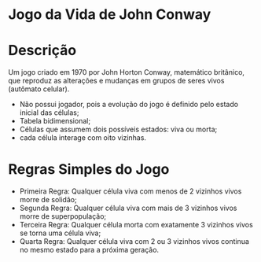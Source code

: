 # Jogo da Vida de John Conway

# Descrição 

Um jogo criado em 1970 por John Horton Conway, matemático britânico, que reproduz as alterações e mudanças em grupos de seres vivos (autômato celular).
- Não possui jogador, pois a evolução do jogo é definido pelo estado inicial das células;
- Tabela bidimensional;
- Células que assumem dois possíveis estados: viva ou morta;
- cada célula interage com oito vizinhas.

# Regras Simples do Jogo

- Primeira Regra: Qualquer célula viva com menos de 2 vizinhos vivos morre de solidão;
- Segunda Regra: Qualquer célula viva com mais de 3 vizinhos vivos morre de superpopulação;
- Terceira Regra: Qualquer célula morta com exatamente 3 vizinhos vivos se torna uma célula viva;
- Quarta Regra: Qualquer célula viva com 2 ou 3 vizinhos vivos continua no mesmo estado para a próxima geração.
